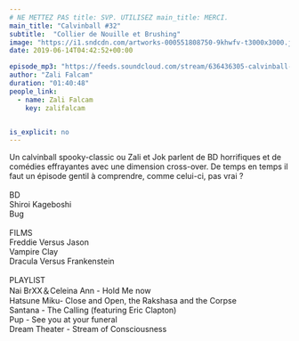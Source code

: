```yaml
---
# NE METTEZ PAS title: SVP. UTILISEZ main_title: MERCI.
main_title: "Calvinball #32"
subtitle:  "Collier de Nouille et Brushing"
image: "https://i1.sndcdn.com/artworks-000551808750-9khwfv-t3000x3000.jpg"
date: 2019-06-14T04:42:52+00:00

episode_mp3: "https://feeds.soundcloud.com/stream/636436305-calvinball-radio-calvinball-32-collier-de-nouille-et-brushing.mp3"
author: "Zali Falcam"
duration: "01:40:48"
people_link: 
  - name: Zali Falcam
    key: zalifalcam


is_explicit: no
---
```


<PodcastHeader/>

<!-- ECRIRE LA DESCRIPTION DE L'EPISODE SOUS CETTE LIGNE -->
Un calvinball spooky-classic ou Zali et Jok parlent de BD horrifiques et de comédies effrayantes avec une dimension cross-over. De temps en temps il faut un épisode gentil à comprendre, comme celui-ci, pas vrai ?<br><br>BD<br>Shiroi Kageboshi<br>Bug<br><br>FILMS<br>Freddie Versus Jason<br>Vampire Clay<br>Dracula Versus Frankenstein<br><br>PLAYLIST<br>Nai BrXX＆Celeina Ann - Hold Me now<br>Hatsune Miku- Close and Open, the Rakshasa and the Corpse<br>Santana - The Calling  (featuring Eric Clapton)<br>Pup - See you at your funeral<br>Dream Theater - Stream of Consciousness

